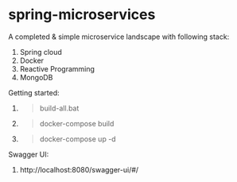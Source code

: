 # spring-microservices

A completed & simple microservice landscape with following stack:
1. Spring cloud
2. Docker
3. Reactive Programming
4. MongoDB

Getting started:

1. > build-all.bat
2. > docker-compose build
3. > docker-compose up -d

Swagger UI:
1. http://localhost:8080/swagger-ui/#/